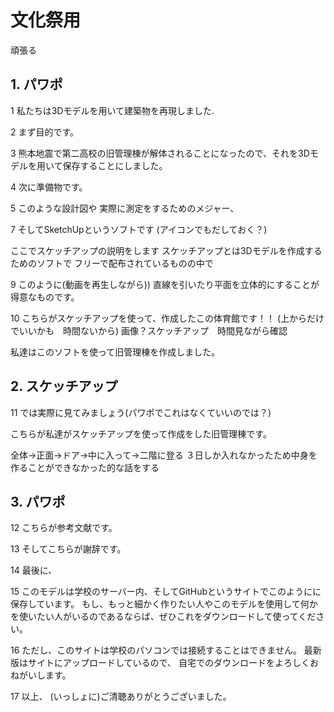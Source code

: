 # 文化祭用
頑張る
## 1. パワポ

1 私たちは3Dモデルを用いて建築物を再現しました.

2 まず目的です。

3 熊本地震で第二高校の旧管理棟が解体されることになったので、それを3Dモデルを用いて保存することにしました。

4 次に準備物です。

5 このような設計図や 実際に測定をするためのメジャー、

7 そしてSketchUpというソフトです
(アイコンでもだしておく？)

ここでスケッチアップの説明をします
スケッチアップとは3Dモデルを作成するためのソフトで
フリーで配布されているものの中で

9 このように(動画を再生しながら))
直線を引いたり平面を立体的にすることが得意なものです。

10 こちらがスケッチアップを使って、作成したこの体育館です！！
(上からだけでいいかも　時間ないから)
画像？スケッチアップ　時間見ながら確認

私達はこのソフトを使って旧管理棟を作成しました。

## 2. スケッチアップ

11 では実際に見てみましょう(パワポでこれはなくていいのでは？)

こちらが私達がスケッチアップを使って作成をした旧管理棟です。

全体→正面→ドア→中に入って→二階に登る
３日しか入れなかったため中身を作ることができなかった的な話をする


## 3. パワポ

12 こちらが参考文献です。

13 そしてこちらが謝辞です。

14 最後に、

15 このモデルは学校のサーバー内、そしてGitHubというサイトでこのようにに保存しています。
もし、もっと細かく作りたい人やこのモデルを使用して何かを使いたい人がいるのであるならば、ぜひこれをダウンロードして使ってください。

16 ただし、このサイトは学校のパソコンでは接続することはできません。
最新版はサイトにアップロードしているので、
自宅でのダウンロードをよろしくおねがいします。

17 以上、
(いっしょに)ご清聴ありがとうございました。

